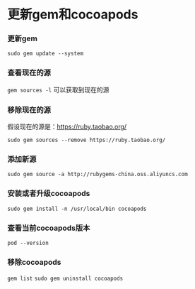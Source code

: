
# 更新gem和cocoapods

### 更新gem

`sudo gem update --system`

### 查看现在的源

`gem sources -l` 可以获取到现在的源

### 移除现在的源

假设现在的源是：https://ruby.taobao.org/

`sudo gem sources --remove https://ruby.taobao.org/`

### 添加新源

`sudo gem source -a http://rubygems-china.oss.aliyuncs.com`

### 安装或者升级cocoapods

`sudo gem install -n /usr/local/bin cocoapods`

### 查看当前cocoapods版本

`pod --version`

### 移除cocoapods

`gem list`
`sudo gem uninstall cocoapods`

